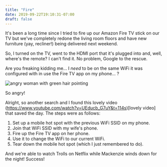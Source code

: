 ```yaml
---
title: "Fire"
date: 2019-09-22T19:10:31-07:00
draft: false
---
```


It's been a long time since I tried to fire up our Amazon Fire TV stick on our
TV but we've completely redone the living room floors and have new furniture
(yay, recliner!) being delivered next weekend.

So, I turned on the TV, went to the HDMI port that it's plugged into and, well,
where's the remote? I can't find it. No problem, Google to the rescue.

Are you freaking kidding me... I _need_ to be on the same WiFi it was
configured with in use the Fire TV app on my phone... ?

![angry woman with green hair pointing](/img/angry-max-pixel.png)

So angry!

Alright, so another search and I found this lovely video
(https://www.youtube.com/watch?v=UEducb_G7uY&t=114s)[lovely video] that saved
the day. The steps were as follows:

1. Set up a mobile hot spot with the previous WiFi SSID on my phone.
2. Join that WiFi SSID with my wife's phone.
3. Fire up the Fire TV app on her phone.
4. Use it to change the WiFi to our current WiFi.
5. Tear down the mobile hot spot (which I just remembered to do).

And we're able to watch Trolls on Netflix while Mackenzie winds down for the
night! Success!
